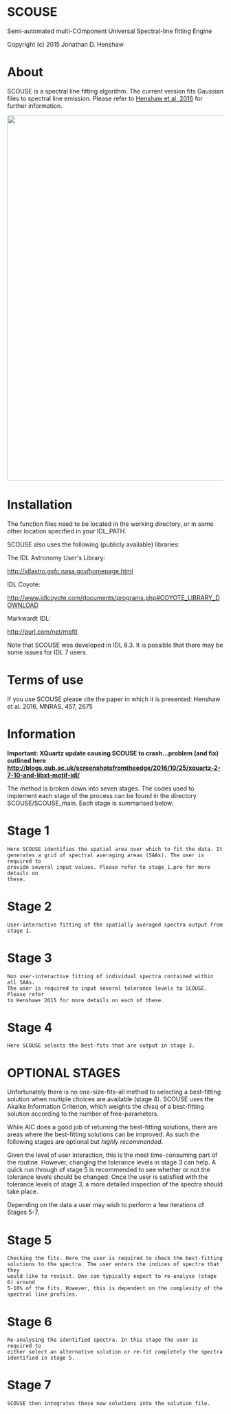# SCOUSE

Semi-automated multi-COmponent Universal Spectral-line fitting Engine

Copyright (c) 2015 Jonathan D. Henshaw

About
=====

SCOUSE is a spectral line fitting algorithm. The current version fits Gaussian
files to spectral line emission. Please refer to
[Henshaw et al. 2016](http://ukads.nottingham.ac.uk/abs/2016arXiv160103732H)
for further information.

<img src="docs/source/Figure_cartoon.png"  alt="" width = "850" />

Installation
============

The function files need to be located in the working directory, or in some other
location specified in your IDL_PATH.

SCOUSE also uses the following (publicly available) libraries:

The IDL Astronomy User's Library:

http://idlastro.gsfc.nasa.gov/homepage.html

IDL Coyote:

http://www.idlcoyote.com/documents/programs.php#COYOTE_LIBRARY_DOWNLOAD

Markwardt IDL:

http://purl.com/net/mpfit

Note that SCOUSE was developed in IDL 8.3. It is possible that there may be some
issues for IDL 7 users.

Terms of use
============

If you use SCOUSE please cite the paper in which it is presented:
Henshaw et al. 2016, MNRAS, 457, 2675

Information
===========

**Important: XQuartz update causing SCOUSE to crash...problem (and fix) outlined
here http://blogs.qub.ac.uk/screenshotsfromtheedge/2016/10/25/xquartz-2-7-10-and-libxt-motif-idl/**

The method is broken down into seven stages. The codes used to implement each
stage of the process can be found in the directory SCOUSE/SCOUSE_main.
Each stage is summarised below.

Stage 1
=======
	Here SCOUSE identifies the spatial area over which to fit the data. It
	generates a grid of spectral averaging areas (SAAs). The user is required to
	provide several input values. Please refer to stage_1.pro for more details on
	these.

Stage 2
=======

	User-interactive fitting of the spatially averaged spectra output from
	stage 1.

Stage 3
=======

	Non user-interactive fitting of individual spectra contained within all SAAs.
	The user is required to input several tolerance levels to SCOUSE. Please refer
	to Henshaw+ 2015 for more details on each of these.

Stage 4
=======

	Here SCOUSE selects the best-fits that are output in stage 3.

OPTIONAL STAGES
===============

Unfortunately there is no one-size-fits-all method to selecting a best-fitting
solution when multiple choices are available (stage 4). SCOUSE uses the Akaike
Information Criterion, which weights the chisq of a best-fitting solution
according to the number of free-parameters.

While AIC does a good job of returning the best-fitting solutions, there are
areas where the best-fitting solutions can be improved. As such the following
stages are optional but *highly recommended*.

Given the level of user interaction, this is the most time-consuming part of the
routine. However, changing the tolerance levels in stage 3 can help. A quick run
through of stage 5 is recommended to see whether or not the tolerance levels
should be changed. Once the user is satisfied with the tolerance levels of
stage 3, a more detailed inspection of the spectra should take place.

Depending on the data a user may wish to perform a few iterations of Stages 5-7.

Stage 5
=======

	Checking the fits. Here the user is required to check the best-fitting
	solutions to the spectra. The user enters the indices of spectra that they
	would like to revisit. One can typically expect to re-analyse (stage 6) around
	5-10% of the fits. However, this is dependent on the complexity of the
	spectral line profiles.

Stage 6
=======

	Re-analysing the identified spectra. In this stage the user is required to
	either select an alternative solution or re-fit completely the spectra
	identified in stage 5.

Stage 7
=======

	SCOUSE then integrates these new solutions into the solution file.
